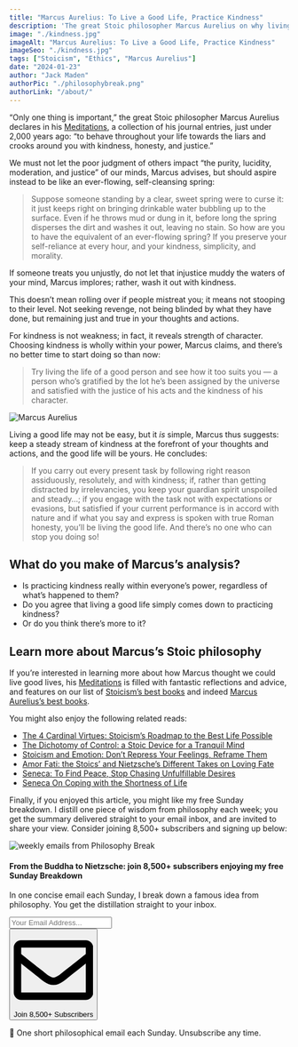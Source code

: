 ```yaml
---
title: "Marcus Aurelius: To Live a Good Life, Practice Kindness"
description: 'The great Stoic philosopher Marcus Aurelius on why living a good life comes down to one simple principle: practicing kindness.'
image: "./kindness.jpg"
imageAlt: "Marcus Aurelius: To Live a Good Life, Practice Kindness"
imageSeo: "./kindness.jpg"
tags: ["Stoicism", "Ethics", "Marcus Aurelius"]
date: "2024-01-23"
author: "Jack Maden"
authorPic: "./philosophybreak.png"
authorLink: "/about/"
---
```


<span class="big-letter">“O</span>nly one thing is important,” the great Stoic philosopher Marcus Aurelius declares in his <a target="_blank" rel="noopener noreferrer sponsored" href="http://www.amazon.com/Meditations-Annotated-Marcus-Aurelius/dp/1541673859?&linkCode=ll1&tag=philosophybre-20&linkId=d83ef5b58e209f9e046ef87bc2dbee2e&language=en_US&ref_=as_li_ss_tl">Meditations</a>, a collection of his journal entries, just under 2,000 years ago: “to behave throughout your life towards the liars and crooks around you with kindness, honesty, and justice.”

We must not let the poor judgment of others impact “the purity, lucidity, moderation, and justice” of our minds, Marcus advises, but should aspire instead to be like an ever-flowing, self-cleansing spring:

>Suppose someone standing by a clear, sweet spring were to curse it: it just keeps right on bringing drinkable water bubbling up to the surface. Even if he throws mud or dung in it, before long the spring disperses the dirt and washes it out, leaving no stain. So how are you to have the equivalent of an ever-flowing spring? If you preserve your self-reliance at every hour, and your kindness, simplicity, and morality.

If someone treats you unjustly, do not let that injustice muddy the waters of your mind, Marcus implores; rather, wash it out with kindness.

This doesn’t mean rolling over if people mistreat you; it means not stooping to their level. Not seeking revenge, not being blinded by what they have done, but remaining just and true in your thoughts and actions. 

For kindness is not weakness; in fact, it reveals strength of character. Choosing kindness is wholly within your power, Marcus claims, and there’s no better time to start doing so than now:

>Try living the life of a good person and see how it too suits you — a person who’s gratified by the lot he’s been assigned by the universe and satisfied with the justice of his acts and the kindness of his character.

![Marcus Aurelius](./marcus.jpg "Marcus Aurelius was Roman emperor from 161 to 180 CE and a significant contributor to Stoic philosophy. Marcus reigned during a time of many significant military conflicts, as well as the Antonine Plague, a pandemic that devastated the population of the Roman Empire, causing the deaths of five million people. Despite these difficult events — or perhaps because of them — the philosophy Marcus advocated is one of calmness and serenity. As he advises in one of many natty aphorisms: ‘You have power over your mind — not outside events. Realize this, and you will find strength.’")

Living a good life may not be easy, but it _is_ simple, Marcus thus suggests: keep a steady stream of kindness at the forefront of your thoughts and actions, and the good life will be yours. He concludes:

>If you carry out every present task by following right reason assiduously, resolutely, and with kindness; if, rather than getting distracted by irrelevancies, you keep your guardian spirit unspoiled and steady…; if you engage with the task not with expectations or evasions, but satisfied if your current performance is in accord with nature and if what you say and express is spoken with true Roman honesty, you’ll be living the good life. And there’s no one who can stop you doing so!

## What do you make of Marcus’s analysis?

- Is practicing kindness really within everyone’s power, regardless of what’s happened to them?
- Do you agree that living a good life simply comes down to practicing kindness?
- Or do you think there’s more to it?

## Learn more about Marcus’s Stoic philosophy

<span class="big-letter">I</span>f you’re interested in learning more about how Marcus thought we could live good lives, his <a target="_blank" rel="noopener noreferrer sponsored" href="http://www.amazon.com/Meditations-Annotated-Marcus-Aurelius/dp/1541673859?&linkCode=ll1&tag=philosophybre-20&linkId=d83ef5b58e209f9e046ef87bc2dbee2e&language=en_US&ref_=as_li_ss_tl">Meditations</a> is filled with fantastic reflections and advice, and features on our list of [Stoicism’s best books](/reading-lists/stoicism/) and indeed [Marcus Aurelius’s best books](/reading-lists/marcus-aurelius-best-books). 

You might also enjoy the following related reads:

- [The 4 Cardinal Virtues: Stoicism’s Roadmap to the Best Life Possible](/articles/four-cardinal-virtues-stoicism-roadmap-to-the-best-life-possible/)
- [The Dichotomy of Control: a Stoic Device for a Tranquil Mind](/articles/dichotomy-of-control-a-stoic-device-for-a-tranquil-mind/)
- [Stoicism and Emotion: Don’t Repress Your Feelings, Reframe Them](/articles/stoicism-and-emotion-dont-repress-your-feelings-reframe-them/)
- [Amor Fati: the Stoics’ and Nietzsche’s Different Takes on Loving Fate](/articles/amor-fati-the-stoics-and-nietzsche-different-takes-on-loving-fate/)
- [Seneca: To Find Peace, Stop Chasing Unfulfillable Desires](/articles/seneca-to-find-peace-stop-chasing-unfulfillable-desires/)
- [Seneca On Coping with the Shortness of Life](/articles/seneca-on-coping-with-the-shortness-of-life/)

Finally, if you enjoyed this article, you might like my free Sunday breakdown. I distill one piece of wisdom from philosophy each week; you get the summary delivered straight to your email inbox, and are invited to share your view. Consider joining 8,500+ subscribers and signing up below:

<!--big subscribe-->
<div class="course-promo darkradial-background subscribe text-center">
    <img src="/static/6313d50bc32799a6c869239128784c7b/e7f7a/weekly-break.webp" alt="weekly emails from Philosophy Break">
    <h4>From the Buddha to Nietzsche: join 8,500+ subscribers enjoying my free Sunday Breakdown</h4>
    <p class="small-grey-font no-mar-bottom">In one concise email each Sunday, I break down a famous idea from philosophy. You get the distillation straight to your inbox.</p>
    <div class="small-pad-top">
        <form action="https://app.convertkit.com/forms/5812400/subscriptions" method="post" data-sv-form="5812400" data-uid="be0e52d3c0" data-format="inline" data-version="6" data-options="{&quot;settings&quot;:{&quot;after_subscribe&quot;:{&quot;action&quot;:&quot;message&quot;,&quot;success_message&quot;:&quot;Thank you, philosopher! Your welcome email will land in your inbox shortly.&quot;,&quot;redirect_url&quot;:&quot;https://philosophybreak.com/thank-you/&quot;},&quot;analytics&quot;:{&quot;google&quot;:null,&quot;fathom&quot;:null,&quot;facebook&quot;:null,&quot;segment&quot;:null,&quot;pinterest&quot;:null,&quot;sparkloop&quot;:null,&quot;googletagmanager&quot;:null},&quot;modal&quot;:{&quot;trigger&quot;:&quot;timer&quot;,&quot;scroll_percentage&quot;:null,&quot;timer&quot;:5,&quot;devices&quot;:&quot;all&quot;,&quot;show_once_every&quot;:15},&quot;powered_by&quot;:{&quot;show&quot;:false,&quot;url&quot;:&quot;https://convertkit.com/features/forms?utm_campaign=poweredby&amp;utm_content=form&amp;utm_medium=referral&amp;utm_source=dynamic&quot;},&quot;recaptcha&quot;:{&quot;enabled&quot;:false},&quot;return_visitor&quot;:{&quot;action&quot;:&quot;show&quot;,&quot;custom_content&quot;:&quot;&quot;},&quot;slide_in&quot;:{&quot;display_in&quot;:&quot;bottom_right&quot;,&quot;trigger&quot;:&quot;timer&quot;,&quot;scroll_percentage&quot;:null,&quot;timer&quot;:5,&quot;devices&quot;:&quot;all&quot;,&quot;show_once_every&quot;:15},&quot;sticky_bar&quot;:{&quot;display_in&quot;:&quot;top&quot;,&quot;trigger&quot;:&quot;timer&quot;,&quot;scroll_percentage&quot;:null,&quot;timer&quot;:5,&quot;devices&quot;:&quot;all&quot;,&quot;show_once_every&quot;:15}},&quot;version&quot;:&quot;6&quot;}" min-width="400 500 600 700 800">
        <div data-style="clean"><ul data-element="errors" data-group="alert"></ul><div data-element="fields" data-stacked="false">
            <div>
                <input name="email_address" aria-label="Your Email Address..." placeholder="Your Email Address..." required type="email" />
            </div>
            <button class="button primary" type="submit" data-element="submit"><div><div></div><div></div><div></div></div><span><svg xmlns="http://www.w3.org/2000/svg" viewBox="0 0 512 512"><path d="M464 64H48C21.49 64 0 85.49 0 112v288c0 26.51 21.49 48 48 48h416c26.51 0 48-21.49 48-48V112c0-26.51-21.49-48-48-48zm0 48v40.805c-22.422 18.259-58.168 46.651-134.587 106.49-16.841 13.247-50.201 45.072-73.413 44.701-23.208.375-56.579-31.459-73.413-44.701C106.18 199.465 70.425 171.067 48 152.805V112h416zM48 400V214.398c22.914 18.251 55.409 43.862 104.938 82.646 21.857 17.205 60.134 55.186 103.062 54.955 42.717.231 80.509-37.199 103.053-54.947 49.528-38.783 82.032-64.401 104.947-82.653V400H48z"/></svg>Join 8,500+ Subscribers</span></button>
            </div>
            </div>
        </form>
        <p class="tiny-mar-top no-mar-bottom review-font">💭 One short philosophical email each Sunday. Unsubscribe any time.</p>
    </div>
</div>